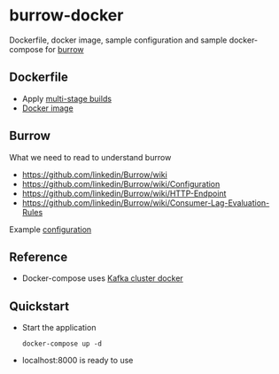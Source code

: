 # burrow-docker
Dockerfile, docker image, sample configuration and sample docker-compose for [burrow](https://github.com/linkedin/Burrow)

## Dockerfile
* Apply [multi-stage builds](https://docs.docker.com/develop/develop-images/multistage-build/)
* [Docker image](https://hub.docker.com/r/dangnguyen/burrow-docker/)

## Burrow
What we need to read to understand burrow

* https://github.com/linkedin/Burrow/wiki
* https://github.com/linkedin/Burrow/wiki/Configuration
* https://github.com/linkedin/Burrow/wiki/HTTP-Endpoint
* https://github.com/linkedin/Burrow/wiki/Consumer-Lag-Evaluation-Rules

Example [configuration](https://github.com/dangkaka/burrow-docker/blob/master/configs/burrow.toml)

## Reference
* Docker-compose uses [Kafka cluster docker](https://github.com/wurstmeister/kafka-docker)

## Quickstart
* Start the application
  ```
  docker-compose up -d
  ```
* localhost:8000 is ready to use
